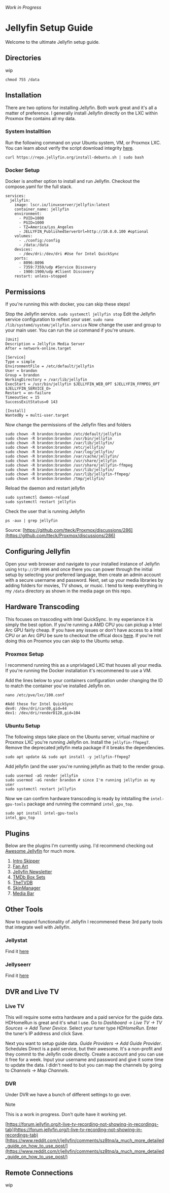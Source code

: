 _Work in Progress_

# Jellyfin Setup Guide
Welcome to the ultimate Jellyfin setup guide. 

## Directories
wip
```
chmod 755 /data
```

## Installation
There are two options for installing Jellyfin. Both work great and it's all a matter of preference. I generally install Jellyfin directly on the LXC within Proxmox the contains all my data.

### System Installtion
Run the following command on your Ubuntu system, VM, or Proxmox LXC. You can learn about verify the script download integrity [here](https://jellyfin.org/docs/general/installation/linux/).
```
curl https://repo.jellyfin.org/install-debuntu.sh | sudo bash
```

### Docker Setup
Docker is another option to install and run Jellyfin. Checkout the compose.yaml for the full stack.

```
services:
  jellyfin:
    image: lscr.io/linuxserver/jellyfin:latest
    container_name: jellyfin
    environment:
      - PUID=1000
      - PGID=1000
      - TZ=America/Los_Angeles
      - JELLYFIN_PublishedServerUrl=http://10.0.0.100 #optional
    volumes:
      - ./config:/config
      - /data:/data
    devices:
      - /dev/dri:/dev/dri #Use for Intel QuickSync
    ports:
      - 8096:8096
      - 7359:7359/udp #Service Discovery
      - 1900:1900/udp #Client Discovery
    restart: unless-stopped
```

## Permissions
If you're running this with docker, you can skip these steps!

Stop the Jellyfin service.
```sudo systemctl jellyfin stop```
Edit the Jellyfin service configuration to reflext your user.
```sudo nano /lib/systemd/system/jellyfin.service```
Now change the user and group to your main user. You can run the `id` command if you're unsure.
```                      
[Unit]
Description = Jellyfin Media Server
After = network-online.target

[Service]
Type = simple
EnvironmentFile = /etc/default/jellyfin
User = brandon
Group = brandon
WorkingDirectory = /var/lib/jellyfin
ExecStart = /usr/bin/jellyfin $JELLYFIN_WEB_OPT $JELLYFIN_FFMPEG_OPT $JELLYFIN_SERVICE_O>
Restart = on-failure
TimeoutSec = 15
SuccessExitStatus=0 143

[Install]
WantedBy = multi-user.target
```
Now change the permissions of the Jellyfin files and folders
```
sudo chown -R brandon:brandon /etc/default/jellyfin
sudo chown -R brandon:brandon /usr/bin/jellyfin
sudo chown -R brandon:brandon /var/lib/jellyfin/
sudo chown -R brandon:brandon /etc/jellyfin/
sudo chown -R brandon:brandon /var/log/jellyfin/
sudo chown -R brandon:brandon /var/cache/jellyfin/
sudo chown -R brandon:brandon /usr/share/jellyfin
sudo chown -R brandon:brandon /usr/share/jellyfin-ffmpeg
sudo chown -R brandon:brandon /usr/lib/jellyfin/
sudo chown -R brandon:brandon /usr/lib/jellyfin-ffmpeg/
sudo chown -R brandon:brandon /tmp/jellyfin/
```
Reload the daemon and restart jellyfin
```
sudo systemctl daemon-reload
sudo systemctl restart jellyfin
```
Check the user that is running Jellyfin
```
ps -aux | grep jellyfin
```
Source: [https://github.com/tteck/Proxmox/discussions/286](https://github.com/tteck/Proxmox/discussions/286)


## Configuring Jellyfin
Open your web browser and navigate to your installed instance of Jellyfin using `http://IP:8096` and once there you can power through the initial setup by selecting your preferred language, then create an admin account with a secure username and password. Next, set up your media libraries by adding folders for movies, TV shows, or music. I tend to keep everything in my `/data` directory as shown in the media page on this repo.

## Hardware Transcoding
This focuses on trascoding with Intel QuickSync. In my experiance it is simply the best option. If you're running a AMD CPU you can pickup a Intel Arc GPU fairly cheap. If you have any issues or don't have access to a Intel CPU or an Arc GPU be sure to checkout the offical docs [here](https://jellyfin.org/docs/general/administration/hardware-acceleration/). If you're not doing this on Proxmox you can skip to the Ubuntu setup.

### Proxmox Setup
I recommend running this as a unprivlaged LXC that houses all your media. If you're running the Docker installation it's recommened to use a VM.

Add the lines below to your containers configuration under changing the ID to match the container you've installed Jellyfin on.
```
nano /etc/pve/lxc/100.conf
```
```
#Add these for Intel QuickSync
dev0: /dev/dri/card0,gid=44
dev1: /dev/dri/renderD128,gid=104
```

### Ubuntu Setup
The following steps take place on the Ubuntu server, virtual machine or Proxmox LXC you're running Jellyfin on. Install the `jellyfin-ffmpeg7`. Remove the deprecated jellyfin meta package if it breaks the dependencies.
```
sudo apt update && sudo apt install -y jellyfin-ffmpeg7
```
Add jellyfin (and the user you're running jellyfin as that) to the render group.
```
sudo usermod -aG render jellyfin
sudo usermod -aG render brandon # since I'm running jellyfin as my user
sudo systemctl restart jellyfin
```
Now we can confirm hardware transcoding is ready by intstalling the `intel-gpu-tools` package and running the command `intel_gpu_top`.
```
sudo apt install intel-gpu-tools
intel_gpu_top
```

## Plugins
Below are the plugins I'm currently using. I'd recommend checking out [Awesome Jellyfin](https://github.com/awesome-jellyfin/awesome-jellyfin) for much more.

1. [Intro Skipper](https://github.com/intro-skipper/intro-skipper)
2. [Fan Art](https://github.com/jellyfin/jellyfin-plugin-fanart)
3. [Jellyfin Newsletter](https://github.com/Cloud9Developer/Jellyfin-Newsletter-Plugin)
4. [TMDb Box Sets](https://github.com/jellyfin/jellyfin-plugin-tmdbboxsets)
5. [TheTVDB](https://github.com/jellyfin/jellyfin-plugin-tvdb)
6. [SkinManager](https://github.com/danieladov/jellyfin-plugin-skin-manager)
7. [Media Bar](https://github.com/IAmParadox27/jellyfin-plugin-media-bar)

## Other Tools
Now to expand functionality of Jellyfin I recommened these 3rd party tools that integrate well with Jellyfin.

### Jellystat
Find it [here](https://github.com/CyferShepard/Jellystat)

### Jellyseerr
Find it [here](https://github.com/fallenbagel/jellyseerr)

## DVR and Live TV

### Live TV
This will require some extra hardware and a paid service for the guide data. HDHomeRun is great and it's what I use. Go to _Dashboard → Live TV → TV Sources → Add Tuner Device_. Select your tuner type _HDHomeRun_. Enter the tuner’s IP address and click Save.

Next you want to setup guide data. _Guide Providers → Add Guide Provider_. Schedules Direct is a paid service, but their awesome. It's a non-profit and they commit to the Jellyfin code directly. Create a account and you can use it free for a week. Input your username and password and give it some time to update the data. I didn't need to but you can map the channels by going to _Channels → Map Channels_.

### DVR
Under DVR we have a bunch of different settings to go over. 

> [!NOTE]
> This is a work in progress. Don't quite have it working yet.
>

[https://forum.jellyfin.org/t-live-tv-recording-not-showing-in-recordings-tab](https://forum.jellyfin.org/t-live-tv-recording-not-showing-in-recordings-tab)
[https://www.reddit.com/r/jellyfin/comments/sz8tnq/a_much_more_detailed_guide_on_how_to_use_post/](https://www.reddit.com/r/jellyfin/comments/sz8tnq/a_much_more_detailed_guide_on_how_to_use_post/)

## Remote Connections
wip
